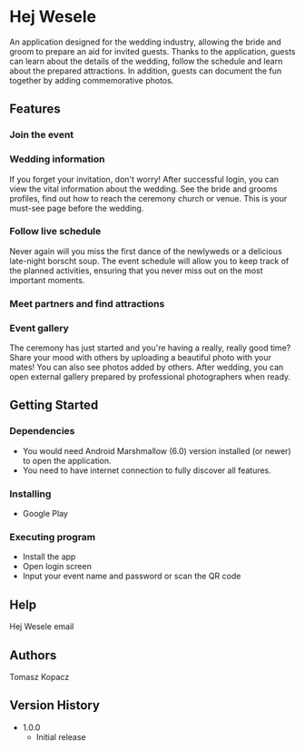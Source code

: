 # Hej Wesele

An application designed for the wedding industry, allowing the bride and groom to prepare an aid for invited guests. Thanks to the application, guests can learn about the details of the wedding, follow the schedule and learn about the prepared attractions. In addition, guests can document the fun together by adding commemorative photos.

## Features

### Join the event

### Wedding information

If you forget your invitation, don't worry! After successful login, you can view the vital information about the wedding. See the bride and grooms profiles, find out how to reach the ceremony church or venue. This is your must-see page before the wedding.

### Follow live schedule

Never again will you miss the first dance of the newlyweds or a delicious late-night borscht soup. The event schedule will allow you to keep track of the planned activities, ensuring that you never miss out on the most important moments.

### Meet partners and find attractions

### Event gallery

The ceremony has just started and you're having a really, really good time? Share your mood with others by uploading a beautiful photo with your mates! You can also see photos added by others. After wedding, you can open external gallery prepared by professional photographers when ready.

## Getting Started

### Dependencies

* You would need Android Marshmallow (6.0) version installed (or newer) to open the application.
* You need to have internet connection to fully discover all features.

### Installing

* Google Play

### Executing program

* Install the app
* Open login screen
* Input your event name and password or scan the QR code

## Help

Hej Wesele email

## Authors

Tomasz Kopacz

## Version History

* 1.0.0
    * Initial release
